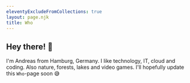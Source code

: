 ```yaml
---
eleventyExcludeFromCollections: true
layout: page.njk
title: Who
---
```

## Hey there! 👋

I'm Andreas from Hamburg, Germany. I like technology, IT, cloud and coding. Also nature, forests, lakes and video games.
I'll hopefully update this `Who`-page soon 😅
